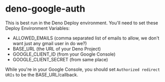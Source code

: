 # deno-google-auth
This is best run in the Deno Deploy environment. You'll need to set these Deploy Environment Variables:
* ALLOWED_EMAILS (comma separated list of emails to allow, we don't want just any gmail user in do we?)
* BASE_URL (the URL of your Deno Project)
* GOOGLE_CLIENT_ID (from your Google Console)
* GOOGLE_CLIENT_SECRET (from same place)

While you're in your Google Console, you should set `Authorized redirect URIs` to be the BASE_URL/callback.
